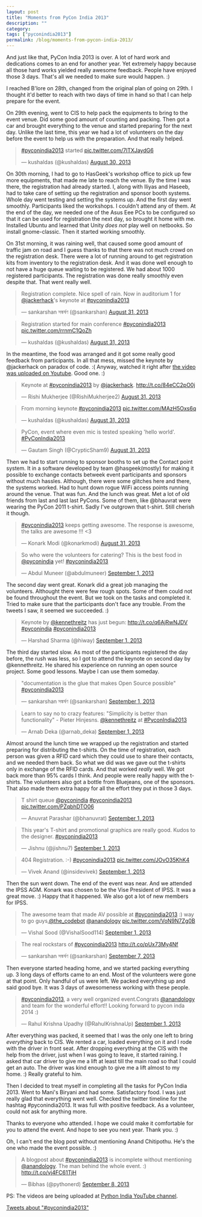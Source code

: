 ```yaml
---
layout: post
title: "Moments from PyCon India 2013"
description: ""
category:
tags: ["pyconindia2013"]
permalink: /blog/moments-from-pycon-india-2013/
---
```

And just like that, PyCon India 2013 is over. A lot of hard work and dedications comes to an end for another year. Yet extremely happy because all those hard works yielded really awesome feedback. People have enjoyed those 3 days. That's all we needed to make sure would happen. :)

I reached B'lore on 28th, changed from the original plan of going on 29th. I thought it'd better to reach with two days of time in hand so that I can help prepare for the event.

On 29th evening, went to CIS to help pack the equipments to bring to the event venue. Did some good amount of counting and packing. Then got a car and brought everything to the venue and started preparing for the next day. Unlike the last time, this year we had a lot of volunteers on the day before the event to help us with the preparation. And that really helped.

<blockquote class="twitter-tweet"><p><a href="https://twitter.com/search?q=%23pyconindia2013&amp;src=hash">#pyconindia2013</a> started <a href="http://t.co/7lTXJaydG6">pic.twitter.com/7lTXJaydG6</a></p>&mdash; kushaldas (@kushaldas) <a href="https://twitter.com/kushaldas/statuses/373292924164796416">August 30, 2013</a></blockquote>

On 30th morning, I had to go to HasGeek's workshop office to pick up few more equipments, that made me late to reach the venue. By the time I was there, the registration had already started. I, along with Iliyas and Haseeb, had to take care of setting up the registration and sponsor booth systems. Whole day went testing and setting the systems up. And the first day went smoothly. Participants liked the workshops. I couldn't attend any of them. At the end of the day, we needed one of the Asus Eee PCs to be configured so that it can be used for registration the next day, so brought it home with me. Installed Ubuntu and learned that Unity *does not* play well on netbooks. So install gnome-classic. Then it started working smoothly.

On 31st morning, it was raining well, that caused some good amount of traffic jam on road and I guess thanks to that there was not much crowd on the registration desk. There were a lot of running around to get registration kits from inventory to the registration desk. And it was done well enough to not have a huge queue waiting to be registered. We had about 1000 registered participants. The registration was done really smoothly even despite that. That went really well.

<blockquote class="twitter-tweet"><p>Registration complete. Nice spell of rain. Now in auditorium 1 for <a href="https://twitter.com/jackerhack">@jackerhack</a>&#39;s keynote at <a href="https://twitter.com/search?q=%23pyconindia2013&amp;src=hash">#pyconindia2013</a></p>&mdash; sankarshan সঙ্কর্ষণ (@sankarshan) <a href="https://twitter.com/sankarshan/statuses/373644104178991104">August 31, 2013</a></blockquote>

<blockquote class="twitter-tweet"><p>Registration started for main conference <a href="https://twitter.com/search?q=%23pyconindia2013&amp;src=hash">#pyconindia2013</a> <a href="http://t.co/rrnmC1QoZh">pic.twitter.com/rrnmC1QoZh</a></p>&mdash; kushaldas (@kushaldas) <a href="https://twitter.com/kushaldas/statuses/373652270111420417">August 31, 2013</a></blockquote>

In the meantime, the food was arranged and it got some really good feedback from participants. In all that mess, missed the keynote by @jackerhack on paradox of code. :( Anyway, watched it right after [the video was uploaded on Youtube](https://www.youtube.com/watch?v=_stsJlNgGfA&feature=c4-overview-vl&list=PL6GW05BfqWIdsaaV35jcHWPWTI-DAw6Yn). Good one. :)

<blockquote class="twitter-tweet"><p>Keynote at <a href="https://twitter.com/search?q=%23pyconindia2013&amp;src=hash">#pyconindia2013</a> by <a href="https://twitter.com/jackerhack">@jackerhack</a>. <a href="http://t.co/84eCC2pO0j">http://t.co/84eCC2pO0j</a></p>&mdash; Rishi Mukherjee (@RishiMukherjee2) <a href="https://twitter.com/RishiMukherjee2/statuses/373859579127291905">August 31, 2013</a></blockquote>

<blockquote class="twitter-tweet"><p>From morning keynote <a href="https://twitter.com/search?q=%23pyconindia2013&amp;src=hash">#pyconindia2013</a> <a href="http://t.co/MAzH5Oxs6q">pic.twitter.com/MAzH5Oxs6q</a></p>&mdash; kushaldas (@kushaldas) <a href="https://twitter.com/kushaldas/statuses/373707233617391617">August 31, 2013</a></blockquote>

<blockquote class="twitter-tweet"><p>PyCon, event where even mic is tested speaking &#39;hello world&#39;.&#10;<a href="https://twitter.com/search?q=%23PyConIndia2013&amp;src=hash">#PyConIndia2013</a></p>&mdash; Gautam Singh (@CrypticSham9) <a href="https://twitter.com/CrypticSham9/statuses/373738920921403392">August 31, 2013</a></blockquote>

Then we had to start running to sponsor booths to set up the Contact point system. It in a software developed by team @hasgeek(mostly) for making it possible to exchange contacts betweek event participants and sponsors without much hassles. Although, there were some glitches here and there, the systems worked. Had to hunt down rogue WiFi access points running around the venue. That was fun. And the lunch was great. Met a lot of old friends from last and last last PyCons. Some of them, like @bhauvrat were wearing the PyCon 2011 t-shirt. Sadly I've outgrown that t-shirt. Still cherish it though.

<blockquote class="twitter-tweet"><p><a href="https://twitter.com/search?q=%23pyconindia2013&amp;src=hash">#pyconindia2013</a> keeps getting awesome. The response is awesome, the talks are awesome !!! &lt;3</p>&mdash; Konark Modi (@konarkmodi) <a href="https://twitter.com/konarkmodi/statuses/373716942609084417">August 31, 2013</a></blockquote>

<blockquote class="twitter-tweet"><p>So who were the volunteers for catering? This is the best food in <a href="https://twitter.com/pyconindia">@pyconindia</a> yet! <a href="https://twitter.com/search?q=%23pyconindia2013&amp;src=hash">#pyconindia2013</a></p>&mdash; Abdul Muneer (@abdulmuneer) <a href="https://twitter.com/abdulmuneer/statuses/374079342805925891">September 1, 2013</a></blockquote>

The second day went great. Konark did a great job managing the volunteers. Althought there were few rough spots. Some of them could not be found throughout the event. But we took on the tasks and completed it. Tried to make sure that the participants don't face any trouble. From the tweets I saw, it seemed we succeeded. :)

<blockquote class="twitter-tweet"><p>Keynote by <a href="https://twitter.com/kennethreitz">@kennethreitz</a> has just begun: <a href="http://t.co/q6AjRwNJDV">http://t.co/q6AjRwNJDV</a> <a href="https://twitter.com/search?q=%23pyconindia&amp;src=hash">#pyconindia</a> <a href="https://twitter.com/search?q=%23pyconindia2013&amp;src=hash">#pyconindia2013</a></p>&mdash; Harshad Sharma (@hiway) <a href="https://twitter.com/hiway/statuses/374020620989628416">September 1, 2013</a></blockquote>

The third day started slow. As most of the participants registered the day before, the rush was less, so I got to attend the keynote on second day by @kennethreitz. He shared his experience on running an open source project. Some good lessons. Maybe I can use them someday.

<blockquote class="twitter-tweet"><p>&quot;documentation is the glue that makes Open Source possible&quot; <a href="https://twitter.com/search?q=%23pyconindia2013&amp;src=hash">#pyconindia2013</a></p>&mdash; sankarshan সঙ্কর্ষণ (@sankarshan) <a href="https://twitter.com/sankarshan/statuses/374022910060396544">September 1, 2013</a></blockquote>

<blockquote class="twitter-tweet"><p>Learn to say no to crazy features: &quot;Simplicity is better than functionality&quot; - Pieter Hinjesns.&#10;&#10;<a href="https://twitter.com/kennethreitz">@kennethreitz</a> at <a href="https://twitter.com/search?q=%23PyconIndia2013&amp;src=hash">#PyconIndia2013</a></p>&mdash; Arnab Deka (@arnab_deka) <a href="https://twitter.com/arnab_deka/statuses/374025748291391488">September 1, 2013</a></blockquote>

Almost around the lunch time we wrapped up the registration and started preparing for distributing the t-shirts. On the time of registration, each person was given a RFID card which they could use to share their contacts, and we needed them back. So what we did was we gave out the t-shirts only in exchange of the RFID cards. And that worked *really* well. We got back more than 95% cards I think. And people were really happy with the t-shirts. The volunteers also got a bottle from Bluejeans, one of the sponsors. That also made them extra happy for all the effort they put in those 3 days.

<blockquote class="twitter-tweet"><p>T shirt queue <a href="https://twitter.com/pyconindia">@pyconindia</a> <a href="https://twitter.com/search?q=%23pyconindia2013&amp;src=hash">#pyconindia2013</a> <a href="http://t.co/PZqbhDTO06">pic.twitter.com/PZqbhDTO06</a></p>&mdash; Anuvrat Parashar (@bhanuvrat) <a href="https://twitter.com/bhanuvrat/statuses/374062976514289664">September 1, 2013</a></blockquote>

<blockquote class="twitter-tweet"><p>This year&#39;s T-shirt and promotional graphics are really good. Kudos to the designer. <a href="https://twitter.com/search?q=%23pyconindia2013&amp;src=hash">#pyconindia2013</a></p>&mdash; Jishnu (@jishnu7) <a href="https://twitter.com/jishnu7/statuses/374062564407144448">September 1, 2013</a></blockquote>

<blockquote class="twitter-tweet"><p>404 Registration. :-) <a href="https://twitter.com/search?q=%23pyconindia2013&amp;src=hash">#pyconindia2013</a> <a href="http://t.co/JOvO35KhK4">pic.twitter.com/JOvO35KhK4</a></p>&mdash; Vivek Anand (@insidevivek) <a href="https://twitter.com/insidevivek/statuses/374132068747182081">September 1, 2013</a></blockquote>

Then the sun went down. The end of the event was near. And we attended the IPSS AGM. Konark was chosen to be the Vise President of IPSS. It was a great move. :) Happy that it happened. We also got a lot of new members for IPSS.

<blockquote class="twitter-tweet"><p>The awesome team that made AV possible at <a href="https://twitter.com/search?q=%23pyconindia2013&amp;src=hash">#pyconindia2013</a> :) way to go guys,<a href="https://twitter.com/the_codebot">@the_codebot</a> <a href="https://twitter.com/anandology">@anandology</a> <a href="http://t.co/VoN9N7Zg0B">pic.twitter.com/VoN9N7Zg0B</a></p>&mdash; Vishal Sood (@VishalSood114) <a href="https://twitter.com/VishalSood114/statuses/374167156142788609">September 1, 2013</a></blockquote>

<blockquote class="twitter-tweet"><p>The real rockstars of <a href="https://twitter.com/search?q=%23pyconindia2013&amp;src=hash">#pyconindia2013</a> <a href="http://t.co/pUx73My4Nf">http://t.co/pUx73My4Nf</a></p>&mdash; sankarshan সঙ্কর্ষণ (@sankarshan) <a href="https://twitter.com/sankarshan/statuses/376420382040797184">September 7, 2013</a></blockquote>

Then everyone started heading home, and we started packing everything up. 3 long days of efforts came to an end. Most of the volunteers were gone at that point. Only handful of us were left. We packed everything up and said good bye. It was 3 days of awesomeness working with these people.

<blockquote class="twitter-tweet"><p><a href="https://twitter.com/search?q=%23pyconindia2013&amp;src=hash">#pyconindia2013</a>, a very well organized event.Congrats <a href="https://twitter.com/anandology">@anandology</a> and team for the wonderful effort!! Looking forward to pycon inda 2014 :)</p>&mdash; Rahul Krishna Upadhy (@RahulKrishnaUp) <a href="https://twitter.com/RahulKrishnaUp/statuses/374290768145313792">September 1, 2013</a></blockquote>

After everything was packed, it seemed that I was the only one left to bring *everything* back to CIS. We rented a car, loaded everything on it and I rode with the driver in front seat. After dropping everything at the CIS with the help from the driver, just when I was going to leave, it started raining. I asked that car driver to give me a lift at least till the main road so that I could get an auto. The driver was kind enough to give me a lift almost to my home. :) Really grateful to him.

Then I decided to treat myself in completing all the tasks for PyCon India 2013. Went to Mani's Biryani and had some. Satisfactory food. I was just really glad that everything went well. Checked the twitter timeline for the hashtag #pyconindia2013. It was full with positive feedback. As a volunteer, could not ask for anything more.

Thanks to everyone who attended. I hope we could make it comfortable for you to attend the event. And hope to see you next year. Thank you. :)

Oh, I can't end the blog post without mentioning Anand Chitipothu. He's the one who made the event possible. :)

<blockquote class="twitter-tweet"><p>A blogpost about <a href="https://twitter.com/search?q=%23pyconindia2013&amp;src=hash">#pyconindia2013</a> is incomplete without mentioning <a href="https://twitter.com/anandology">@anandology</a>. The man behind the whole event. :) <a href="http://t.co/vj4FC61TjH">http://t.co/vj4FC61TjH</a></p>&mdash; Bibhas (@pythonerd) <a href="https://twitter.com/pythonerd/statuses/376768511554498562">September 8, 2013</a></blockquote>

PS: The videos are being uploaded at [Python India YouTube channel](https://www.youtube.com/playlist?list=PL6GW05BfqWIdsaaV35jcHWPWTI-DAw6Yn).

<a class="twitter-timeline" data-dnt="true" href="https://twitter.com/search?q=%23pyconindia2013" data-widget-id="376720132053020672">Tweets about "#pyconindia2013"</a>